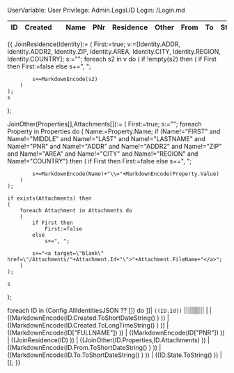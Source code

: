 ﻿UserVariable: User
Privilege: Admin.Legal.ID
Login: /Login.md


| ID | Created || Name  | PNr | Residence | Other | From | To | State |
|:---|:----|:---|:------|:----|:----------|:------|:-----|:---|:------|
{{
JoinResidence(Identity):=
(
	First:=true;
	v:=[Identity.ADDR, Identity.ADDR2, Identity.ZIP, Identity.AREA, Identity.CITY, Identity.REGION, Identity.COUNTRY];
	s:="";
	foreach s2 in v do
	(
		if !empty(s2) then
		(
			if First then
				First:=false
			else
				s+=", ";
			
			s+=MarkdownEncode(s2)
		)
	);
	s
);

JoinOther(Properties[],Attachments[]):=
(
	First:=true;
	s:="";
	foreach Property in Properties do
	(
		Name:=Property.Name;
		if (Name!="FIRST" and 
			Name!="MIDDLE" and 
			Name!="LAST" and 
			Name!="LASTNAME" and 
			Name!="PNR" and 
			Name!="ADDR" and 
			Name!="ADDR2" and 
			Name!="ZIP" and 
			Name!="AREA" and 
			Name!="CITY" and 
			Name!="REGION" and 
			Name!="COUNTRY") then
		(
			if First then
				First:=false
			else
				s+=", ";
			
			s+=MarkdownEncode(Name)+"\\="+MarkdownEncode(Property.Value)
		)
	);

	if exists(Attachments) then
	(
		foreach Attachment in Attachments do
		(
			if First then
				First:=false
			else
				s+=", ";
			
			s+="<a target=\"blank\" href=\"/Attachments/"+Attachment.Id+"\">"+Attachment.FileName+"</a>";
		)
	);

	s
);

foreach ID in (Config.AllIdentitiesJSON ?? []) do
	]]| `((ID.Id))` ||||||||||
|  | ((MarkdownEncode(ID.Created.ToShortDateString() ) )) | ((MarkdownEncode(ID.Created.ToLongTimeString() ) )) | ((MarkdownEncode(ID["FULLNAME"]) )) | ((MarkdownEncode(ID["PNR"]) )) | ((JoinResidence(ID) )) | ((JoinOther(ID.Properties,ID.Attachments) )) | ((MarkdownEncode(ID.From.ToShortDateString() ) )) | ((MarkdownEncode(ID.To.ToShortDateString() ) )) | ((ID.State.ToString() )) |
[[;
}}
